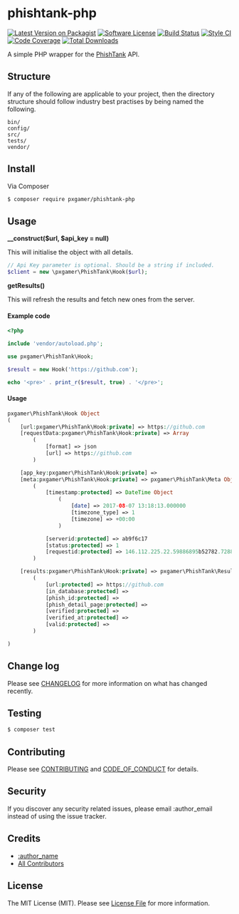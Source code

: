 # phishtank-php

[![Latest Version on Packagist][ico-version]][link-packagist]
[![Software License][ico-license]](LICENSE.md)
[![Build Status][ico-travis]][link-travis]
[![Style CI][ico-styleci]][link-styleci]
[![Code Coverage][ico-code-quality]][link-code-quality]
[![Total Downloads][ico-downloads]][link-downloads]

A simple PHP wrapper for the [PhishTank][pt] API.

## Structure

If any of the following are applicable to your project, then the directory structure should follow industry best practises by being named the following.

```
bin/        
config/
src/
tests/
vendor/
```

## Install

Via Composer

``` bash
$ composer require pxgamer/phishtank-php
```

## Usage

**__construct($url, $api_key = null)**

This will initialise the object with all details.

```php
// Api Key parameter is optional. Should be a string if included.
$client = new \pxgamer\PhishTank\Hook($url);
```

**getResults()**

This will refresh the results and fetch new ones from the server.

#### Example code

```php
<?php

include 'vendor/autoload.php';

use pxgamer\PhishTank\Hook;

$result = new Hook('https://github.com');

echo '<pre>' . print_r($result, true) . '</pre>';
```
#### Usage

```php
pxgamer\PhishTank\Hook Object
(
    [url:pxgamer\PhishTank\Hook:private] => https://github.com
    [requestData:pxgamer\PhishTank\Hook:private] => Array
        (
            [format] => json
            [url] => https://github.com
        )

    [app_key:pxgamer\PhishTank\Hook:private] => 
    [meta:pxgamer\PhishTank\Hook:private] => pxgamer\PhishTank\Meta Object
        (
            [timestamp:protected] => DateTime Object
                (
                    [date] => 2017-08-07 13:18:13.000000
                    [timezone_type] => 1
                    [timezone] => +00:00
                )

            [serverid:protected] => ab9f6c17
            [status:protected] => 1
            [requestid:protected] => 146.112.225.22.59886895b52782.72884672
        )

    [results:pxgamer\PhishTank\Hook:private] => pxgamer\PhishTank\Results Object
        (
            [url:protected] => https://github.com
            [in_database:protected] => 
            [phish_id:protected] => 
            [phish_detail_page:protected] => 
            [verified:protected] => 
            [verified_at:protected] => 
            [valid:protected] => 
        )

)
```

## Change log

Please see [CHANGELOG](CHANGELOG.md) for more information on what has changed recently.

## Testing

``` bash
$ composer test
```

## Contributing

Please see [CONTRIBUTING](CONTRIBUTING.md) and [CODE_OF_CONDUCT](CODE_OF_CONDUCT.md) for details.

## Security

If you discover any security related issues, please email :author_email instead of using the issue tracker.

## Credits

- [:author_name][link-author]
- [All Contributors][link-contributors]

## License

The MIT License (MIT). Please see [License File](LICENSE.md) for more information.

[pt]: https://www.phishtank.com

[ico-version]: https://img.shields.io/packagist/v/pxgamer/phishtank-php.svg?style=flat-square
[ico-license]: https://img.shields.io/badge/license-MIT-brightgreen.svg?style=flat-square
[ico-travis]: https://img.shields.io/travis/pxgamer/phishtank-php/master.svg?style=flat-square
[ico-styleci]: https://styleci.io/repos/83330775/shield
[ico-code-quality]: https://img.shields.io/codecov/c/github/pxgamer/phishtank-php.svg?style=flat-square
[ico-downloads]: https://img.shields.io/packagist/dt/pxgamer/phishtank-php.svg?style=flat-square

[link-packagist]: https://packagist.org/packages/pxgamer/phishtank-php
[link-travis]: https://travis-ci.org/pxgamer/phishtank-php
[link-styleci]: https://styleci.io/repos/83330775
[link-code-quality]: https://codecov.io/gh/pxgamer/phishtank-php
[link-downloads]: https://packagist.org/packages/pxgamer/phishtank-php
[link-author]: https://github.com/pxgamer
[link-contributors]: ../../contributors